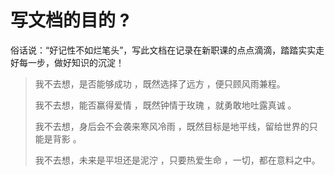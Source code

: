 # 写文档的目的 ?
俗话说：“好记性不如烂笔头”，写此文档在记录在新职课的点点滴滴，踏踏实实走好每一步，做好知识的沉淀！

> 我不去想，是否能够成功 ，既然选择了远方 ，便只顾风雨兼程。
>
> 我不去想，能否赢得爱情 ，既然钟情于玫瑰 ，就勇敢地吐露真诚 。
>
> 我不去想，身后会不会袭来寒风冷雨 ，既然目标是地平线，留给世界的只能是背影 。
>
> 我不去想，未来是平坦还是泥泞 ，只要热爱生命 ，一切，都在意料之中。 

